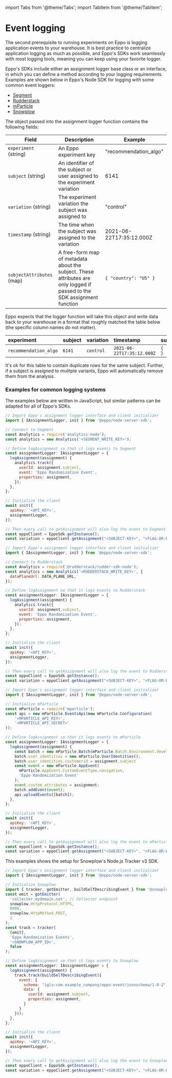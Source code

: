 import Tabs from '@theme/Tabs';
import TabItem from '@theme/TabItem';

# Event logging

The second prerequisite to running experiments on Eppo is logging application events to your warehouse. It is best practice to centralize application logging as much as possible, and Eppo's SDKs work seamlessly with most logging tools, meaning you can keep using your favorite logger. 

Eppo's SDKs include either an assignment logger base class or an interface, in which you can define a method according to your logging requirements. Examples are shown below in Eppo's Node SDK for logging with some common event loggers: 

* [Segment](#segment)
* [Rudderstack](#rudderstack)
* [mParticle](#mparticle)
* [Snowplow](#snowplow)

The object passed into the assignment logger function contains the following fields:

| Field | Description | Example                 |
| --------- | ------- |-------------------------|
| `experiment` (string) | An Eppo experiment key | "recommendation_algo"   |
| `subject` (string) | An identifier of the subject or user assigned to the experiment variation | 6141                    |
| `variation` (string) | The experiment variation the subject was assigned to | "control"               |
| `timestamp` (string) | The time when the subject was assigned to the variation | 2021-06-22T17:35:12.000Z |
| `subjectAttributes` (map) | A free-form map of metadata about the subject. These attributes are only logged if passed to the SDK assignment function | `{ "country": "US" }`   |

Eppo expects that the logger function will take this object and write data back to your warehouse in a format that roughly matched the table below (the specific column names do not matter).

| experiment | subject | variation | timestamp | subject_attributes |
| :-- | :-- | :-- | :-- | :-- |
| `recommendation_algo` | `6141` | `control` | `2021-06-22T17:35:12.000Z` | `{ "country": "US" }` |

It's ok for this table to contain duplicate rows for the same subject. Further, if a subject is assigned to mulitple variants, Eppo will automatically remove them from the analysis.


### Examples for common logging systems

The examples below are written in JavaScript, but similar patterns can be adapted for all of Eppo's SDKs.

<Tabs>
<TabItem value="segment" label="Segment">

```javascript
// Import Eppo's assignment logger interface and client initializer
import { IAssignmentLogger, init } from '@eppo/node-server-sdk';

// Connect to Segment
const Analytics = require('analytics-node');
const analytics = new Analytics('<SEGMENT_WRITE_KEY>');

// Define logAssignment so that it logs events to Segment
const assignmentLogger: IAssignmentLogger = {
  logAssignment(assignment) {
    analytics.track({
      userId: assignment.subject,
      event: 'Eppo Randomization Event',
      properties: assignment,
    });
  },
};

// Initialize the client
await init({
  apiKey: '<API_KEY>',
  assignmentLogger,
});

// Then every call to getAssignment will also log the event to Segment
const eppoClient = EppoSdk.getInstance();
const variation = eppoClient.getAssignment("<SUBJECT-KEY>", "<FLAG-OR-EXPERIMENT-KEY>", {});
```

</TabItem>
<TabItem value="rudderstack" label="Rudderstack">

```javascript
// Import Eppo's assignment logger interface and client initializer
import { IAssignmentLogger, init } from '@eppo/node-server-sdk';

// Connect to Rudderstack
const Analytics = require('@rudderstack/rudder-sdk-node');
const analytics = new Analytics('<RUDDERSTACK_WRITE_KEY>', {
  dataPlaneUrl: DATA_PLANE_URL,
});

// Define logAssignment so that it logs events to Rudderstack
const assignmentLogger: IAssignmentLogger = {
  logAssignment(assignment) {
    analytics.track({
      userId: assignment.subject,
      event: 'Eppo Randomization Event',
      properties: assignment,
    });
  },
};

// Initialize the client
await init({
  apiKey: '<API_KEY>',
  assignmentLogger,
});

// Then every call to getAssignment will also log the event to Rudderstack
const eppoClient = EppoSdk.getInstance();
const variation = eppoClient.getAssignment("<SUBJECT-KEY>", "<FLAG-OR-EXPERIMENT-KEY>", {});
```

</TabItem>
<TabItem value="mparticle" label="mParticle">

```javascript
// Import Eppo's assignment logger interface and client initializer
import { IAssignmentLogger, init } from '@eppo/node-server-sdk';

// Initialize mParticle
const mParticle = require('mparticle');
const api = new mParticle.EventsApi(new mParticle.Configuration(
    '<MPARTICLE_API_KEY>', 
    '<MPARTICLE_API_SECRET>'
));

// Define logAssignment so that it logs events to mParticle
const assignmentLogger: IAssignmentLogger = {
  logAssignment(assignment) {
    const batch = new mParticle.Batch(mParticle.Batch.Environment.development);
    batch.user_identities = new mParticle.UserIdentities();
    batch.user_identities.customerid = assignment.subject
    const event = new mParticle.AppEvent(
      mParticle.AppEvent.CustomEventType.navigation, 
      'Eppo Randomization Event'
    );
    event.custom_attributes = assignment;
    batch.addEvent(event);
    api.uploadEvents([batch]);
  },
};

// Initialize the client
await init({
  apiKey: '<API_KEY>',
  assignmentLogger,
});

// Then every call to getAssignment will also log the event to mParticle
const eppoClient = EppoSdk.getInstance();
const variation = eppoClient.getAssignment("<SUBJECT-KEY>", "<FLAG-OR-EXPERIMENT-KEY>", {});
```

</TabItem>
<TabItem value="snowplow" label="Snowplow">

This examples shows the setup for Snowplow's Node.js Tracker v3 SDK.

```javascript
// Import Eppo's assignment logger interface and client initializer
import { IAssignmentLogger, init } from '@eppo/node-server-sdk';

// Initialize Snowplow
import { tracker, gotEmitter, buildSelfDescribingEvent } from '@snowplow/node-tracker';
const emit = gotEmitter(
  'collector.mydomain.net', // Collector endpoint
  snowplow.HttpProtocol.HTTPS,
  8080,
  snowplow.HttpMethod.POST,
  1
);
const track = tracker(
  [emit], 
  'Eppo Randomization Events', 
  '<SNOWPLOW_APP_ID>', 
  false
);

// Define logAssignment so that it logs events to Snowplow
const assignmentLogger: IAssignmentLogger = {
  logAssignment(assignment) {
    track.track(buildSelfDescribingEvent({
      event: {
        schema: "iglu:com.example_company/eppo-event/jsonschema/1-0-2",
        data: {
          userId: assignment.subject,
          properties: assignment,
        }
      }
    }));
  },
};

// Initialize the client
await init({
  apiKey: '<API_KEY>',
  assignmentLogger,
});

// Then every call to getAssignment will also log the event to Snowplow
const eppoClient = EppoSdk.getInstance();
const variation = eppoClient.getAssignment("<SUBJECT-KEY>", "<FLAG-OR-EXPERIMENT-KEY>", {});
```


</TabItem>
</Tabs>